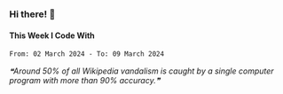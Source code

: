 ### Hi there! 👋

#### This Week I Code With
<!--START_SECTION:waka-->

```txt
From: 02 March 2024 - To: 09 March 2024
```

<!--END_SECTION:waka-->

<!--STARTS_HERE_QUOTE_README-->
<i>❝Around 50% of all Wikipedia vandalism is caught by a single computer program with more than 90% accuracy.❞</i>
<!--ENDS_HERE_QUOTE_README-->
